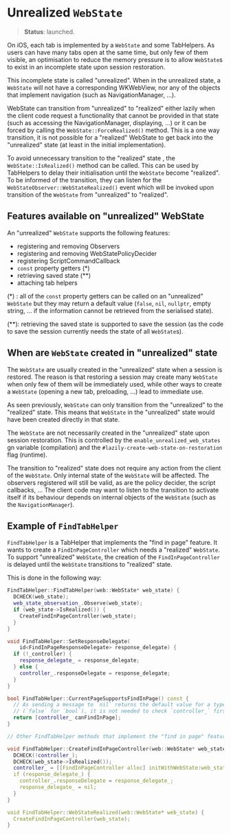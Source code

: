 # Unrealized `WebState`

> **Status**: launched.

On iOS, each tab is implemented by a `WebState` and some TabHelpers. As users
can have many tabs open at the same time, but only few of them visible, an
optimisation to reduce the memory pressure is to allow `WebState`s to exist
in an incomplete state upon session restoration.

This incomplete state is called "unrealized". When in the unrealized state,
a `WebState` will not have a corresponding WKWebView, nor any of the objects
that implement navigation (such as NavigationManager, ...).

WebState can transition from "unrealized" to "realized" either lazily when
the client code request a functionality that cannot be provided in that
state (such as accessing the NavigationManager, displaying, ...) or it can
be forced by calling the `WebState::ForceRealized()` method. This is a one
way transition, it is not possible for a "realized" WebState to get back
into the "unrealized" state (at least in the initial implementation).

To avoid unnecessary transition to the "realized" state , the
`WebState::IsRealized()` method can be called. This can be used by TabHelpers
to delay their initialisation until the `WebState` become "realized". To be
informed of the transition, they can listen for the
`WebStateObserver::WebStateRealized()` event which will be invoked upon
transition of the `WebState` from "unrealized" to "realized".

## Features available on "unrealized" WebState

An "unrealized" `WebState` supports the following features:

-   registering and removing Observers
-   registering and removing WebStatePolicyDecider
-   registering ScriptCommandCallback
-   `const` property getters (*)
-   retrieving saved state (**)
-   attaching tab helpers

(*) : all of the `const` property getters can be called on an "unrealized"
`WebState` but they may return a default value (`false`, `nil`, `nullptr`,
empty string, ... if the information cannot be retrieved from the serialised
state).

(**): retrieving the saved state is supported to save the session (as the
code to save the session currently needs the state of all `WebState`s).

## When are `WebState` created in "unrealized" state

The `WebState` are usually created in the "unrealized" state when a session
is restored. The reason is that restoring a session may create many `WebState`
when only few of them will be immediately used, while other ways to create a
`WebState` (opening a new tab, preloading, ...) lead to immediate use.

As seen previously, `WebState` can only transition from the "unrealized" to
the "realized" state. This means that `WebState` in the "unrealized" state
would have been created directly in that state.

The `WebState` are not necessarily created in the "unrealized" state upon
session restoration. This is controlled by the `enable_unrealized_web_states`
gn variable (compilation) and the `#lazily-create-web-state-on-restoration`
flag (runtime).

The transition to "realized" state does not require any action from the client
of the `WebState`. Only internal state of the `WebState` will be affected. The
observers registered will still be valid, as are the policy decider, the script
callbacks, ... The client code may want to listen to the transition to activate
itself if its behaviour depends on internal objects of the `WebState` (such as
the `NavigationManager`).

## Example of `FindTabHelper`

`FindTabHelper` is a TabHelper that implements the "find in page" feature. It
wants to create a `FindInPageController` which needs a "realized" `WebState`.
To support "unrealized" `WebState`, the creation of the `FindInPageController`
is delayed until the `WebState` transitions to "realized" state.

This is done in the following way:

```cpp
FindTabHelper::FindTabHelper(web::WebState* web_state) {
  DCHECK(web_state);
  web_state_observation_.Observe(web_state);
  if (web_state->IsRealized()) {
    CreateFindInPageController(web_state);
  }
}

void FindTabHelper::SetResponseDelegate(
    id<FindInPageResponseDelegate> response_delegate) {
  if (!_controller) {
    response_delegate_ = response_delegate;
  } else {
    controller_.responseDelegate = response_delegate;
  }
}

bool FindTabHelper::CurrentPageSupportsFindInPage() const {
  // As sending a message to `nil` returns the default value for a type
  // (`false` for `bool`), it is not needed to check `controller_` first.
  return [controller_ canFindInPage];
}

// Other FindTabHelper methods that implement the "find in page" feature.

void FindTabHelper::CreateFindInPageController(web::WebState* web_state) {
  DCHECK(!controller_);
  DCHECK(web_state->IsRealized());
  controller_ = [[FindInPageController alloc] initWithWebState:web_state];
  if (response_delegate_) {
    controller_.responseDelegate = response_delegate_;
    response_delegate_ = nil;
  }
}

void FindTabHelper::WebStateRealized(web::WebState* web_state) {
  CreateFindInPageController(web_state);
}
```
